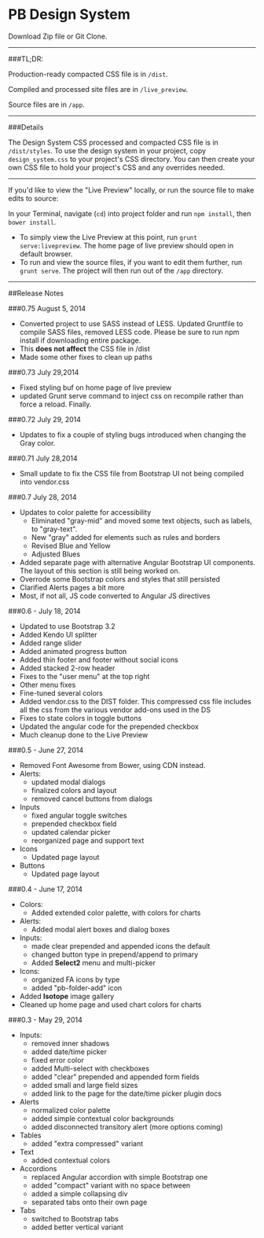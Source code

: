 PB Design System
================
Download Zip file or Git Clone.

---
###TL;DR:

Production-ready compacted CSS file is in `/dist`.

Compiled and processed site files are in `/live_preview`.

Source files are in `/app`.


---
###Details

The Design System CSS processed and compacted CSS file is in `/dist/styles`. To use the design system in your project, copy `design_system.css` to your project's CSS directory.  You can then create your own CSS file to hold your project's CSS and any overrides needed.

---

If you'd like to view the "Live Preview" locally, or run the source file to make edits to source:

In your Terminal, navigate (`cd`) into project folder and run `npm install`, then `bower install`.

- To simply view the Live Preview at this point, run `grunt serve:livepreview`. The home page of live preview should open in default browser.
- To run and view the source files, if you want to edit them further, run `grunt serve`.  The project will then run out of the `/app` directory.



---




##Release Notes

###0.75 August 5, 2014
- Converted project to use SASS instead of LESS.  Updated Gruntfile to compile SASS files, removed LESS code.  Please be sure to run npm install if downloading entire package.
- This **does not affect** the CSS file in /dist
- Made some other fixes to clean up paths

###0.73 July 29,2014
- Fixed styling buf on home page of live preview
- updated Grunt serve command to inject css on recompile rather than force a reload.  Finally.

###0.72 July 29, 2014

- Updates to fix a couple of styling bugs introduced when changing the Gray color.

###0.71 July 28,2014

- Small update to fix the CSS file from Bootstrap UI not being compiled into vendor.css

###0.7 July 28, 2014

- Updates to color palette for accessibility
  - Eliminated "gray-mid" and moved some text objects, such as labels, to "gray-text".
  - New "gray" added for elements such as rules and borders
  - Revised Blue and Yellow
  - Adjusted Blues
- Added separate page with alternative Angular Bootstrap UI components.  The layout of this section is still being worked on.
- Overrode some Bootstrap colors and styles that still persisted
- Clarified Alerts pages a bit more
- Most, if not all, JS code converted to Angular JS directives


###0.6 - July 18, 2014

- Updated to use Bootstrap 3.2
- Added Kendo UI splitter
- Added range slider
- Added animated progress button
- Added thin footer and footer without social icons
- Added stacked 2-row header
- Fixes to the "user menu" at the top right
- Other menu fixes
- Fine-tuned several colors
- Added vendor.css to the DIST folder.  This compressed css file includes all the css from the various vendor add-ons used in the DS
- Fixes to state colors in toggle buttons
- Updated the angular code for the prepended checkbox
- Much cleanup done to the Live Preview

###0.5 - June 27, 2014

- Removed Font Awesome from Bower, using CDN instead.
- Alerts:
	- updated modal dialogs
	- finalized colors and layout
	- removed cancel buttons from dialogs
- Inputs
	- fixed angular toggle switches
	- prepended checkbox field
	- updated calendar picker
	- reorganized page and support text
- Icons
	- Updated page layout
- Buttons
	- Updated page layout   


###0.4 - June 17, 2014

- Colors:
	- Added extended color palette, with colors for charts
- Alerts:
    - Added modal alert boxes and dialog boxes
- Inputs:
	- made clear prepended and appended icons the default
	- changed button type in prepend/append to primary
	- Added **Select2** menu and multi-picker
- Icons: 
	- organized FA icons by type 
	- added "pb-folder-add" icon
- Added **Isotope** image gallery
- Cleaned up home page and used chart colors for charts

###0.3 - May 29, 2014

- Inputs:
  - removed inner shadows
  - added date/time picker
  - fixed error color
  - added Multi-select with checkboxes
  - added "clear" prepended and appended form fields
  - added small and large field sizes
  - added link to the page for the date/time picker plugin docs
- Alerts
	- normalized color palette
	- added simple contextual color backgrounds
	- added disconnected transitory alert (more options coming)
- Tables
	- added "extra compressed" variant
- Text
	- added contextual colors
- Accordions
  	- replaced Angular accordion with simple Bootstrap one
  	- added "compact" variant with no space between
  	- added a simple collapsing div
  	- separated tabs onto their own page
- Tabs
   - switched to Bootstrap tabs
   - added better vertical variant


